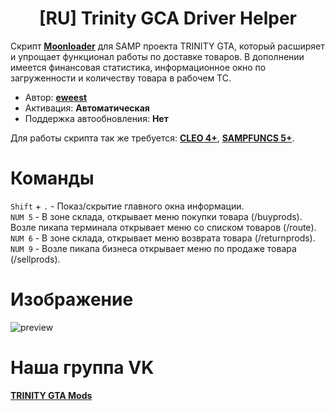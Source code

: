 <h1 align="center">[RU] Trinity GCA Driver Helper</h1>

Скрипт **[Moonloader](https://gtaforums.com/topic/890987-moonloader/)** для SAMP проекта TRINITY GTA, который расширяет и упрощает функционал работы по доставке товаров. В дополнении имеется финансовая статистика, информационное окно по загруженности и количеству товара в рабочем ТС.

* Автор: **[eweest](https://vk.com/eweest)**<br>
* Активация: **Автоматическая**<br>
* Поддержка автообновления: **Нет**<br>

Для работы скрипта так же требуется: **[CLEO 4+](https://github.com/cleolibrary/CLEO4/releases/download/v4.4.0/CLEO4.zip)**, **[SAMPFUNCS 5+](https://github.com/eweest/lua-samp/raw/main/SAMPFUNCS/SAMPFUNCS.asi)**.

# Команды
`Shift` + `.` - Показ/скрытие главного окна информации.<br>
`NUM 5` - В зоне склада, открывает меню покупки товара (/buyprods). Возле пикапа терминала открывает меню со списком товаров (/route).<br>
`NUM 6` - В зоне склада, открывает меню возврата товара (/returnprods).<br>
`NUM 9` - Возле пикапа бизнеса открывает меню по продаже товара (/sellprods).<br>


# Изображение
![preview](https://github.com/user-attachments/assets/9a63ddb8-141b-4988-966f-adbcb1e4e560)


# Наша группа VK
**[TRINITY GTA Mods](https://vk.com/gtatrinitymods)**
